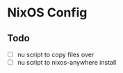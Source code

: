 # NixOS Config

## Todo

- [ ] nu script to copy files over
- [ ] nu script to nixos-anywhere install
